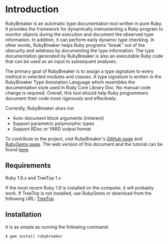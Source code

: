 # Introduction

RubyBreaker is an automatic type documentation tool written in pure Ruby. It
provides the framework for dynamically instrumenting a Ruby program to
monitor objects during the execution and document the observed type
information. In addition, it can perform early dynamic type checking.
In other words, RubyBreaker helps Ruby programs "break" out of the obscurity
and wildness by documenting the type information.  The type documentation
generated by RubyBreaker is also an executable Ruby code that can be used as
an input to subsequent analyses.  

The primary goal of RubyBreaker is to assign a type signature to every
method in selected modules and classes. A type signature is written in the
RubyBreaker Type Annotation Language which resembles the documentation style
used in Ruby Core Library Doc. No manual code change is required.  Overall,
this tool should help Ruby programmers document their code more rigorously
and effectively.

Currently, RubyBreaker *does not*

* Auto-document block arguments (inherent)
* Support parametric polymorphic types
* Support RDoc or YARD output format

To contribute to the project, visit RubyBreaker's
[GitHub page](http://github.com/rockalizer/rubybreaker) and 
[RubyGems page](http://rubygems.org/gems/rubybreaker). The web version of
this document and the tutorial can be found 
[here](http://rockalizer.webfactional.com/projects/rubybreaker).

## Requirements

Ruby 1.9.x and TreeTop 1.x

If the most recent Ruby 1.9 is installed on the computer, it will probably
work. If TreeTop is not installed, use RubyGems or download from the
following URL: [TreeTop](http://treetop.rubyforge.org/)

## Installation

It is as simple as running the following command:

    $ gem install rubybreaker

